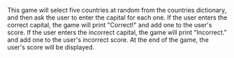 This game will select five countries at random from the countries dictionary, and then ask the user to enter the capital for each one.
If the user enters the correct capital, the game will print "Correct!" and add one to the user's score. 
If the user enters the incorrect capital, the game will print "Incorrect." and add one to the user's incorrect score. 
At the end of the game, the user's score will be displayed.
